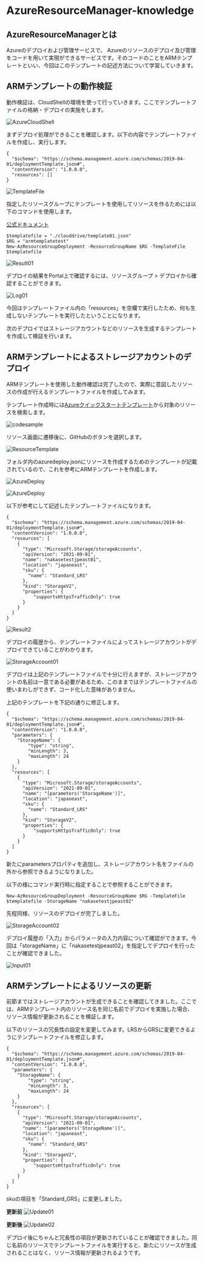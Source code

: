 # AzureResourceManager-knowledge

## AzureResourceManagerとは

Azureのデプロイおよび管理サービスで、 Azureのリソースのデプロイ及び管理をコードを用いて実現ができるサービスです。そのコードのことをARMテンプレートといい、今回はこのテンプレートの記述方法について学習していきます。

## ARMテンプレートの動作検証

動作検証は、CloudShellの環境を使って行っていきます。ここでテンプレートファイルの格納・デプロイの実施をします。

![AzureCloudShell](/img/CloudShell.png)

まずデプロイ処理ができることを確認します。以下の内容でテンプレートファイルを作成し、実行します。

```
{
  "$schema": "https://schema.management.azure.com/schemas/2019-04-01/deploymentTemplate.json#",
  "contentVersion": "1.0.0.0",
  "resources": []
}
```

![TemplateFile](/img/templatefile01.png)

指定したリソースグループにテンプレートを使用してリソースを作るためには以下のコマンドを使用します。

[公式ドキュメント](https://learn.microsoft.com/ja-jp/powershell/module/az.resources/new-azresourcegroupdeployment?view=azps-10.3.0)

```
$templatefile = "./clouddrive/template01.json"
$RG = "armtemplatetest"
New-AzResourceGroupDeployment -ResourceGroupName $RG -TemplateFile $templatefile
```

![Result01](/img/result01.png)

デプロイの結果をPortal上で確認するには、リソースグループ > デプロイから確認することができます。

![Log01](/img/log01.png)

今回はテンプレートファイル内の「resources」を空欄で実行したため、何も生成しないテンプレートを実行したということになります。

次のデプロイではストレージアカウントなどのリソースを生成するテンプレートを作成して検証を行います。

## ARMテンプレートによるストレージアカウントのデプロイ

ARMテンプレートを使用した動作確認は完了したので、実際に意図したリソースの作成が行えるテンプレートファイルを作成してみます。

テンプレート作成時には[Azureクイックスタートテンプレート](https://azure.microsoft.com/resources/templates/)から対象のリソースを検索します。

![codesample](/img/codesample.png)

リソース画面に遷移後に、GitHubのボタンを選択します。

![ResourceTemplate](/img/resourcetemplate.png)

フォルダ内のazuredeploy.jsonにリソースを作成するためのテンプレートが記載されているので、これを参考にARMテンプレートを作成します。

![AzureDeploy](/img/azuredeploy.png)

![AzureDeploy](/img/azuredeploy.png)

以下が参考にして記述したテンプレートファイルになります。

```
{
  "$schema": "https://schema.management.azure.com/schemas/2019-04-01/deploymentTemplate.json#",
  "contentVersion": "1.0.0.0",
  "resources": [
    {
      "type": "Microsoft.Storage/storageAccounts",
      "apiVersion": "2021-09-01",
      "name": "nakasetestjpeast01",
      "location": "japaneast",
      "sku": {
        "name": "Standard_LRS"
      },
      "kind": "StorageV2",
      "properties": {
          "supportsHttpsTrafficOnly": true
      }
    }
  ]
}
```

![Result2](/img/result02.png)

デプロイの履歴から、テンプレートファイルによってストレージアカウントがデプロイできていることがわかります。

![StorageAccount01](/img/stgaccount.png)

デプロイは上記のテンプレートファイルで十分に行えますが、ストレージアカウントの名前は一意である必要があるため、このままではテンプレートファイルの使いまわしができず、コード化した意味がありません。

上記のテンプレートを下記の通りに修正します。

```
{
  "$schema": "https://schema.management.azure.com/schemas/2019-04-01/deploymentTemplate.json#",
  "contentVersion": "1.0.0.0",
  "parameters": {
    "StorageName": {
        "type": "string",
        "minLength": 3,
        "maxLength": 24
    }
  },
  "resources": [
    {
      "type": "Microsoft.Storage/storageAccounts",
      "apiVersion": "2021-09-01",
      "name": "[parameters('StorageName')]",
      "location": "japaneast",
      "sku": {
        "name": "Standard_LRS"
      },
      "kind": "StorageV2",
      "properties": {
          "supportsHttpsTrafficOnly": true
      }
    }
  ]
}
```

新たにparametersプロパティを追加し、ストレージアカウント名をファイルの外から参照できるようになりました。

以下の様にコマンド実行時に指定することで参照することができます。

```
New-AzResourceGroupDeployment -ResourceGroupName $RG -TemplateFile $templatefile -StorageName "nakasetestjpeast02"
```

先程同様、リソースのデプロイが完了しました。

![StorageAccount02](/img/stgaccount02.png)

デプロイ履歴の「入力」からパラメータの入力内容について確認ができます。今回は「storageName」に「nakasetestjpeast02」を指定してデプロイを行ったことが確認できました。

![Input01](/img/input01.png)


## ARMテンプレートによるリソースの更新

前節まではストレージアカウントが生成できることを確認してきました。ここでは、ARMテンプレート内のリソース名を同じ名前でデプロイを実施した場合、リソース情報が更新されることを検証します。

以下のリソースの冗長性の設定を変更してみます。LRSからGRSに変更できるようにテンプレートファイルを修正します。

```
{
  "$schema": "https://schema.management.azure.com/schemas/2019-04-01/deploymentTemplate.json#",
  "contentVersion": "1.0.0.0",
  "parameters": {
    "StorageName": {
        "type": "string",
        "minLength": 3,
        "maxLength": 24
    }
  },
  "resources": [
    {
      "type": "Microsoft.Storage/storageAccounts",
      "apiVersion": "2021-09-01",
      "name": "[parameters('StorageName')]",
      "location": "japaneast",
      "sku": {
        "name": "Standard_GRS"
      },
      "kind": "StorageV2",
      "properties": {
          "supportsHttpsTrafficOnly": true
      }
    }
  ]
}
```

skuの項目を「Standard_GRS」に変更しました。

**更新前**
![Update01](/img/update01.png)

**更新後**
![Update02](/img/update02.png)

デプロイ後にちゃんと冗長性の項目が更新されていることが確認できました。同じ名前のリソースでテンプレートファイルを実行すると、新たにリソースが生成されることはなく、リソース情報が更新されるようです。



